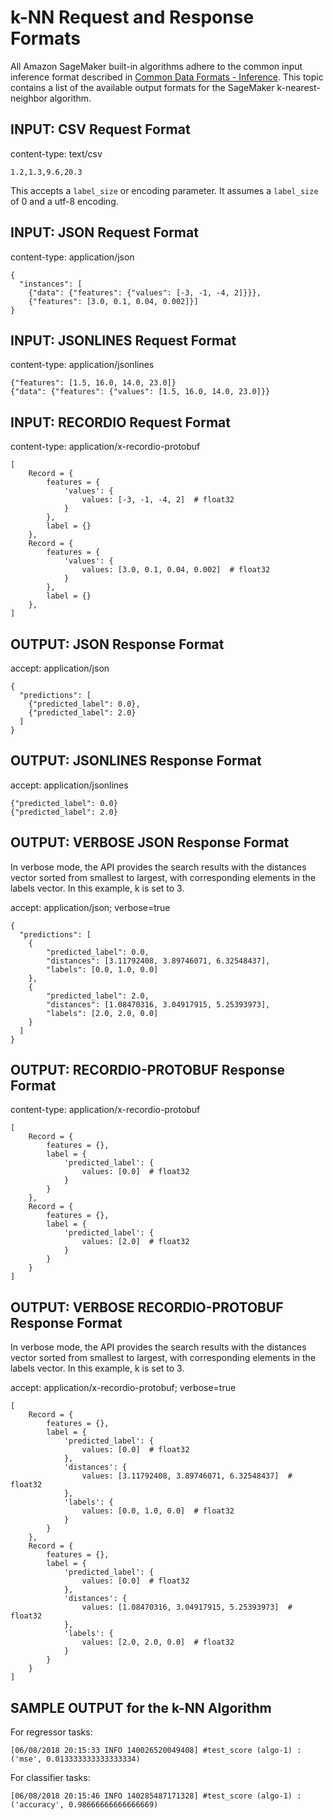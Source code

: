 # k\-NN Request and Response Formats<a name="kNN-inference-formats"></a>

All Amazon SageMaker built\-in algorithms adhere to the common input inference format described in [Common Data Formats \- Inference](https://docs.aws.amazon.com/sagemaker/latest/dg/cdf-inference.html)\. This topic contains a list of the available output formats for the SageMaker k\-nearest\-neighbor algorithm\.

## INPUT: CSV Request Format<a name="kNN-input-csv"></a>

content\-type: text/csv

```
1.2,1.3,9.6,20.3
```

This accepts a `label_size` or encoding parameter\. It assumes a `label_size` of 0 and a utf\-8 encoding\.

## INPUT: JSON Request Format<a name="kNN-input-json"></a>

content\-type: application/json

```
{
  "instances": [
    {"data": {"features": {"values": [-3, -1, -4, 2]}}},
    {"features": [3.0, 0.1, 0.04, 0.002]}]
}
```

## INPUT: JSONLINES Request Format<a name="kNN-input-jsonlines"></a>

content\-type: application/jsonlines

```
{"features": [1.5, 16.0, 14.0, 23.0]}
{"data": {"features": {"values": [1.5, 16.0, 14.0, 23.0]}}
```

## INPUT: RECORDIO Request Format<a name="kNN-input-recordio"></a>

content\-type: application/x\-recordio\-protobuf

```
[
    Record = {
        features = {
            'values': {
                values: [-3, -1, -4, 2]  # float32
            }
        },
        label = {}
    },
    Record = {
        features = {
            'values': {
                values: [3.0, 0.1, 0.04, 0.002]  # float32
            }
        },
        label = {}
    },
]
```

## OUTPUT: JSON Response Format<a name="kNN-output-json"></a>

accept: application/json

```
{
  "predictions": [
    {"predicted_label": 0.0},
    {"predicted_label": 2.0}
  ]
}
```

## OUTPUT: JSONLINES Response Format<a name="kNN-output-jsonlines"></a>

accept: application/jsonlines

```
{"predicted_label": 0.0}
{"predicted_label": 2.0}
```

## OUTPUT: VERBOSE JSON Response Format<a name="kNN-output-recordio"></a>

In verbose mode, the API provides the search results with the distances vector sorted from smallest to largest, with corresponding elements in the labels vector\. In this example, k is set to 3\.

accept: application/json; verbose=true

```
{
  "predictions": [
    {
        "predicted_label": 0.0,
        "distances": [3.11792408, 3.89746071, 6.32548437],
        "labels": [0.0, 1.0, 0.0]
    },
    {
        "predicted_label": 2.0,
        "distances": [1.08470316, 3.04917915, 5.25393973],
        "labels": [2.0, 2.0, 0.0]
    }
  ]
}
```

## OUTPUT: RECORDIO\-PROTOBUF Response Format<a name="kNN-output-recordio"></a>

content\-type: application/x\-recordio\-protobuf

```
[
    Record = {
        features = {},
        label = {
            'predicted_label': {
                values: [0.0]  # float32
            }
        }
    },
    Record = {
        features = {},
        label = {
            'predicted_label': {
                values: [2.0]  # float32
            }
        }
    }
]
```

## OUTPUT: VERBOSE RECORDIO\-PROTOBUF Response Format<a name="kNN-output-verbose-recordio"></a>

In verbose mode, the API provides the search results with the distances vector sorted from smallest to largest, with corresponding elements in the labels vector\. In this example, k is set to 3\.

accept: application/x\-recordio\-protobuf; verbose=true

```
[
    Record = {
        features = {},
        label = {
            'predicted_label': {
                values: [0.0]  # float32
            },
            'distances': {
                values: [3.11792408, 3.89746071, 6.32548437]  # float32
            },
            'labels': {
                values: [0.0, 1.0, 0.0]  # float32
            }
        }
    },
    Record = {
        features = {},
        label = {
            'predicted_label': {
                values: [0.0]  # float32
            },
            'distances': {
                values: [1.08470316, 3.04917915, 5.25393973]  # float32
            },
            'labels': {
                values: [2.0, 2.0, 0.0]  # float32
            }
        }
    }
]
```

## SAMPLE OUTPUT for the k\-NN Algorithm<a name="kNN-sample-output"></a>

For regressor tasks:

```
[06/08/2018 20:15:33 INFO 140026520049408] #test_score (algo-1) : ('mse', 0.013333333333333334)
```

For classifier tasks:

```
[06/08/2018 20:15:46 INFO 140285487171328] #test_score (algo-1) : ('accuracy', 0.98666666666666669)
```